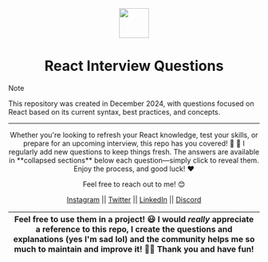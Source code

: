 <div align="center">
  <img height="60" src="https://img.icons8.com/color/344/javascript.png">
  <h1>React Interview Questions</h1>
</div>

> [!NOTE]  
> This repository was created in December 2024, with questions focused on React based on its current syntax, best practices, and concepts.

---

<p align="center">
Whether you're looking to refresh your React knowledge, test your skills, or prepare for an upcoming interview, this repo has you covered! 💪 🚀 I regularly add new questions to keep things fresh. The answers are available in **collapsed sections** below each question—simply click to reveal them. Enjoy the process, and good luck! ❤️</p>

<p align="center">Feel free to reach out to me! 😊</p>

<p align="center">
  <a href="https://www.instagram.com/its_rajnishpandey">Instagram</a> || <a href="https://twitter.com/RajnishPandey97">Twitter</a> || <a href="https://www.linkedin.com/in/rajnish-pandey/">LinkedIn</a> || <a href="https://discord.com/channels/@me">Discord</a>
</p>

| Feel free to use them in a project! 😃 I would _really_ appreciate a reference to this repo, I create the questions and explanations (yes I'm sad lol) and the community helps me so much to maintain and improve it! 💪🏼 Thank you and have fun! |
| ------------------------------------------------------------------------------------------------------------------------------------------------------------------------------------------------------------------------------------------------ |
